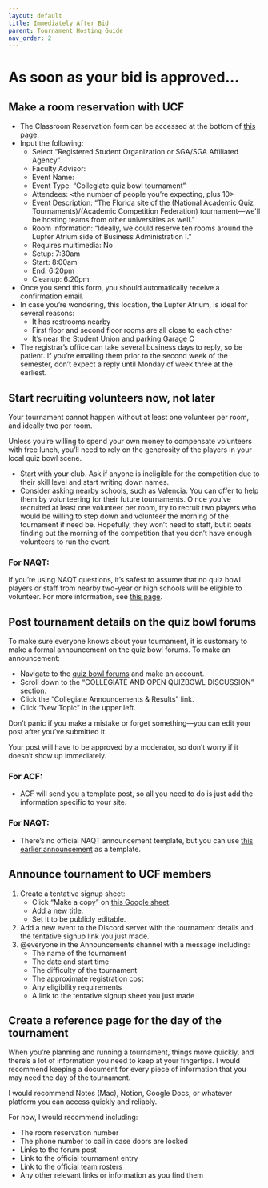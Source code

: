 ```yaml
---
layout: default
title: Immediately After Bid
parent: Tournament Hosting Guide
nav_order: 2
---
```


# As soon as your bid is approved...
## Make a room reservation with UCF 
* The Classroom Reservation form can be accessed at the bottom of [this page](https://registrar.ucf.edu/classroom-reservations/). 
* Input the following: 
	* Select “Registered Student Organization or SGA/SGA Affiliated Agency”
	* Faculty Advisor: <Contact information can be found in the Club Wiki> 
	* Event Name: <Name of tournament here> 
	* Event Type: “Collegiate quiz bowl tournament” 
	* Attendees: <the number of people you’re expecting, plus 10> 
	* Event Description: “The Florida site of the (National Academic Quiz Tournaments)/(Academic Competition Federation) <year> <tournament name> tournament—we'll be hosting teams from other universities as well.”
	* Room Information: “Ideally, we could reserve ten rooms around the Lupfer Atrium side of Business Administration I.” 
	* Requires multimedia: No
	* Setup: 7:30am
	* Start: 8:00am
	* End: 6:20pm
	* Cleanup: 6:20pm 
* Once you send this form, you should automatically receive a confirmation email.
* In case you’re wondering, this location, the Lupfer Atrium, is ideal for several reasons: 
	* It has restrooms nearby
	* First floor and second floor rooms are all close to each other
	* It’s near the Student Union and parking Garage C
* The registrar’s office can take several business days to reply, so be patient. If you’re emailing them prior to the second week of the semester, don’t expect a reply until Monday of week three at the earliest. 

## Start recruiting volunteers now, not later
Your tournament cannot happen without at least one volunteer per room, and ideally two per room.  

Unless you’re willing to spend your own money to compensate volunteers with free lunch, you’ll need to rely on the generosity of the players in your local quiz bowl scene.
* Start with your club. Ask if anyone is ineligible for the competition due to their skill level and start writing down names. 
* Consider asking nearby schools, such as Valencia. You can offer to help them by volunteering for their future tournaments. 
O
nce you’ve recruited at least one volunteer per room, try to recruit two players who would be willing to step down and volunteer the morning of the tournament if need be. Hopefully, they won’t need to staff, but it beats finding out the morning of the competition that you don’t have enough volunteers to run the event.  

### For NAQT:
If you’re using NAQT questions, it’s safest to assume that no quiz bowl players or staff from nearby two-year or high schools will be eligible to volunteer. For more information, see [this page](https://www.naqt.com/schedule/assigned-packet-sets.jsp). 

## Post tournament details on the quiz bowl forums
To make sure everyone knows about your tournament, it is customary to make a formal announcement on the quiz bowl forums. To make an announcement:

* Navigate to the [quiz bowl forums](https://hsquizbowl.org/forums/) and make an account.
* Scroll down to the “COLLEGIATE AND OPEN QUIZBOWL DISCUSSION” section.
* Click the “Collegiate Announcements & Results” link.
* Click “New Topic” in the upper left.

Don’t panic if you make a mistake or forget something—you can edit your post after you’ve submitted it. 

Your post will have to be approved by a moderator, so don’t worry if it doesn’t show up immediately. 

### For ACF: 
* ACF will send you a template post, so all you need to do is just add the information specific to your site. 

### For NAQT: 
* There’s no official NAQT announcement template, but you can use [this earlier announcement](https://hsquizbowl.org/forums/viewtopic.php?p=392930&) as a template.


## Announce tournament to UCF members 
1. Create a tentative signup sheet: 
	* Click “Make a copy” on [this Google sheet](https://docs.google.com/spreadsheets/d/1cf7gV7h66Y8eXI0iRCXeFQE-tVw-BbM0GlIBy20bGvI/edit?usp=sharing). 
	* Add a new title.
	* Set it to be publicly editable. 
1. Add a new event to the Discord server with the tournament details and the tentative signup link you just made.
1. @everyone in the Announcements channel with a message including:
	* The name of the tournament 
	* The date and start time
	* The difficulty of the tournament
	* The approximate registration cost
	* Any eligibility requirements
	* A link to the tentative signup sheet you just made


## Create a reference page for the day of the tournament
When you’re planning and running a tournament, things move quickly, and there’s a lot of information you need to keep at your fingertips. I would recommend keeping a document for every piece of information that you may need the day of the tournament. 

I would recommend Notes (Mac), Notion, Google Docs, or whatever platform you can access quickly and reliably. 

For now, I would recommend including: 
* The room reservation number
* The phone number to call in case doors are locked
* Links to the forum post
* Link to the official tournament entry 
* Link to the official team rosters
* Any other relevant links or information as you find them
